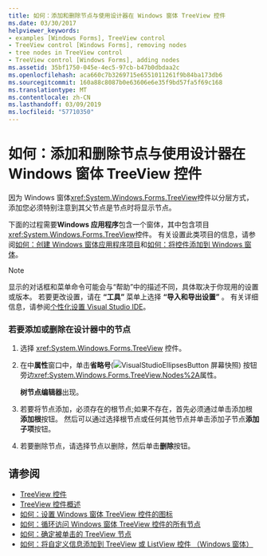 ```yaml
---
title: 如何：添加和删除节点与使用设计器在 Windows 窗体 TreeView 控件
ms.date: 03/30/2017
helpviewer_keywords:
- examples [Windows Forms], TreeView control
- TreeView control [Windows Forms], removing nodes
- tree nodes in TreeView control
- TreeView control [Windows Forms], adding nodes
ms.assetid: 35bf1750-045e-4ec5-97cb-b47b0dbdaa2c
ms.openlocfilehash: aca660c7b3269715e6551011261f9b84ba173db6
ms.sourcegitcommit: 160a88c8087b0e63606e6e35f9bd57fa5f69c168
ms.translationtype: MT
ms.contentlocale: zh-CN
ms.lasthandoff: 03/09/2019
ms.locfileid: "57710350"
---
```

# <a name="how-to-add-and-remove-nodes-with-the-windows-forms-treeview-control-using-the-designer"></a>如何：添加和删除节点与使用设计器在 Windows 窗体 TreeView 控件
因为 Windows 窗体<xref:System.Windows.Forms.TreeView>控件以分层方式，添加您必须特别注意到其父节点是节点时将显示节点。  
  
 下面的过程需要**Windows 应用程序**包含一个窗体，其中包含项目<xref:System.Windows.Forms.TreeView>控件。 有关设置此类项目的信息，请参阅[如何：创建 Windows 窗体应用程序项目](/visualstudio/ide/step-1-create-a-windows-forms-application-project)和[如何：将控件添加到 Windows 窗体](how-to-add-controls-to-windows-forms.md)。  
  
> [!NOTE]
>  显示的对话框和菜单命令可能会与“帮助”中的描述不同，具体取决于你现用的设置或版本。 若要更改设置，请在 **“工具”** 菜单上选择 **“导入和导出设置”** 。 有关详细信息，请参阅[个性化设置 Visual Studio IDE](/visualstudio/ide/personalizing-the-visual-studio-ide)。  
  
### <a name="to-add-or-remove-nodes-in-the-designer"></a>若要添加或删除在设计器中的节点  
  
1.  选择 <xref:System.Windows.Forms.TreeView> 控件。  
  
2.  在中**属性**窗口中，单击**省略号**(![VisualStudioEllipsesButton 屏幕快照](../media/vbellipsesbutton.png "vbEllipsesButton")) 按钮旁边<xref:System.Windows.Forms.TreeView.Nodes%2A>属性。  
  
     **树节点编辑器**出现。  
  
3.  若要将节点添加，必须存在的根节点;如果不存在，首先必须通过单击添加根**添加根**按钮。 然后可以通过选择根节点或任何其他节点并单击添加子节点**添加子项**按钮。  
  
4.  若要删除节点，请选择节点以删除，然后单击**删除**按钮。  
  
## <a name="see-also"></a>请参阅
- [TreeView 控件](treeview-control-windows-forms.md)
- [TreeView 控件概述](treeview-control-overview-windows-forms.md)
- [如何：设置 Windows 窗体 TreeView 控件的图标](how-to-set-icons-for-the-windows-forms-treeview-control.md)
- [如何：循环访问 Windows 窗体 TreeView 控件的所有节点](how-to-iterate-through-all-nodes-of-a-windows-forms-treeview-control.md)
- [如何：确定被单击的 TreeView 节点](how-to-determine-which-treeview-node-was-clicked-windows-forms.md)
- [如何：将自定义信息添加到 TreeView 或 ListView 控件 （Windows 窗体）](add-custom-information-to-a-treeview-or-listview-control-wf.md)

